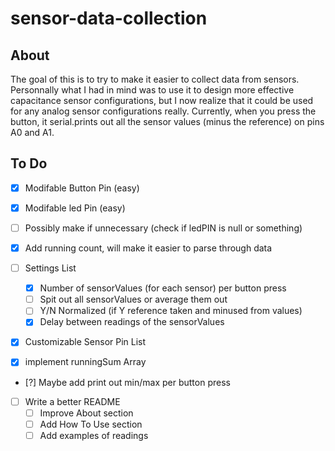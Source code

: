 sensor-data-collection
======================

About
-----

The goal of this is to try to make it easier to collect data from sensors. Personnally what I had in mind was to use it to design more effective capacitance sensor configurations, but I now realize that it could be used for any analog sensor configurations really. Currently, when you press the button, it serial.prints out all the sensor values (minus the reference) on pins A0 and A1.


To Do
-----

- [x] Modifable Button Pin (easy)
- [x] Modifable led Pin (easy)
 - [ ] Possibly make if unnecessary (check if ledPIN is null or something)
- [x] Add running count, will make it easier to parse through data

 - [ ] Settings List
   - [x] Number of sensorValues (for each sensor) per button press
   - [ ] Spit out all sensorValues or average them out
   - [ ] Y/N Normalized (if Y reference taken and minused from values)
   - [x] Delay between readings of the sensorValues

- [x] Customizable Sensor Pin List
- [x] implement runningSum Array

- [?] Maybe add print out min/max per button press

- [ ] Write a better README
  - [ ] Improve About section
  - [ ] Add How To Use section
  - [ ] Add examples of readings